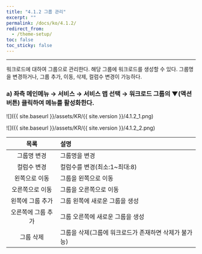 ```yaml
---
title: "4.1.2 그룹 관리"
excerpt: ""
permalink: /docs/ko/4.1.2/
redirect_from:
  - /theme-setup/
toc: false
toc_sticky: false
---
```


---
워크로드에 대하여 그룹으로 관리한다. 해당 그룹에 워크로드를 생성할 수 있다. 그룹명을 변경하거나, 그룹 추가, 이동, 삭제, 컬럼수 변경이 가능하다.

### a\) 좌측 메인메뉴 → 서비스 → 서비스 맵 선택 → 워크로드 그룹의  ▼\(액션 버튼\) 클릭하여 메뉴를 활성화한다.
![]({{ site.baseurl }}/assets/KR/{{ site.version }}/4.1.2_1.png)

![]({{ site.baseurl }}/assets/KR/{{ site.version }}/4.1.2_2.png)

| 목록 | 설명 |
| :---: | :--- |
| 그룹명 변경 | 그룹명을 변경 |
| 컬럼수 변경 | 컬럼수를 변경\(최소:1~최대:8\) |
| 왼쪽으로 이동 | 그룹을 왼쪽으로 이동 |
| 오른쪽으로 이동 | 그룹을 오른쪽으로 이동 |
| 왼쪽에 그룹 추가 | 그룹 왼쪽에 새로운 그룹을 생성 |
| 오른쪽에 그룹 추가 | 그룹 오른쪽에 새로운 그룹을 생성 |
| 그룹 삭제 | 그룹을 삭제\(그룹에 워크로드가 존재하면 삭제가 불가능\) |
